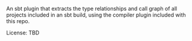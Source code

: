 An sbt plugin that extracts the type relationships and call graph of all projects included in an sbt build, using the compiler plugin included with this repo.

License: TBD
